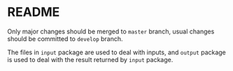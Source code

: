 # README

Only major changes should be merged to `master` branch, usual changes should be committed to `develop` branch.

The files in `input` package are used to deal with inputs, and `output` package is used to deal with the result returned by `input` package.